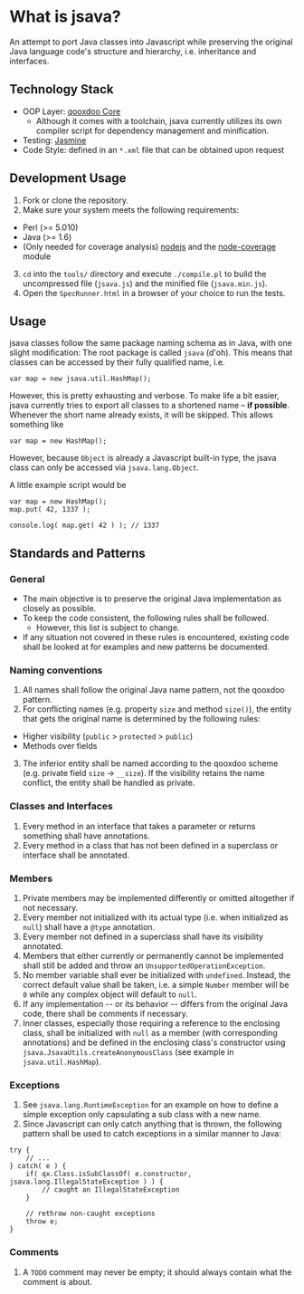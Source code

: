 What is jsava?
==============

An attempt to port Java classes into Javascript while preserving the original Java language code's structure and
hierarchy, i.e. inheritance and interfaces.


Technology Stack
----------------

* OOP Layer: [qooxdoo Core](http://qooxdoo.org/)
  * Although it comes with a toolchain, jsava currently utilizes its own compiler script for dependency management
and minification.
* Testing: [Jasmine](http://pivotal.github.io/jasmine/)
* Code Style: defined in an `*.xml` file that can be obtained upon request


Development Usage
-----------------

1. Fork or clone the repository.
2. Make sure your system meets the following requirements:
  * Perl (>= 5.010)
  * Java (>= 1.6)
  * (Only needed for coverage analysis) [nodejs](http://nodejs.org/) and the [node-coverage](https://github.com/piuccio/node-coverage) module
3. `cd` into the `tools/` directory and execute `./compile.pl` to build the uncompressed file (`jsava.js`) and the
minified file (`jsava.min.js`).
4. Open the `SpecRunner.html` in a browser of your choice to run the tests.


Usage
-----

jsava classes follow the same package naming schema as in Java, with one slight modification: The root package is called
`jsava` (d'oh). This means that classes can be accessed by their fully qualified name, i.e.

    var map = new jsava.util.HashMap();

However, this is pretty exhausting and verbose. To make life a bit easier, jsava currently tries to export all classes
to a shortened name – **if possible**. Whenever the short name already exists, it will be skipped. This allows something like

    var map = new HashMap();

However, because `Object` is already a Javascript built-in type, the jsava class can only be accessed via `jsava.lang.Object`.

A little example script would be

    var map = new HashMap();
    map.put( 42, 1337 );

    console.log( map.get( 42 ) ); // 1337


Standards and Patterns
----------------------

### General

* The main objective is to preserve the original Java implementation as closely as possible.
* To keep the code consistent, the following rules shall be followed.
  * However, this list is subject to change.
* If any situation not covered in these rules is encountered, existing code shall be looked at for examples and new
patterns be documented.

### Naming conventions

1. All names shall follow the original Java name pattern, not the qooxdoo pattern.
2. For conflicting names (e.g. property `size` and method `size()`), the entity that gets the original name is determined by
the following rules:
  * Higher visibility (`public` > `protected` > `public`)
  * Methods over fields
3. The inferior entity shall be named according to the qooxdoo scheme (e.g. private field `size` -> `__size`). If the
visibility retains the name conflict, the entity shall be handled as private.

### Classes and Interfaces

1. Every method in an interface that takes a parameter or returns something shall have annotations.
2. Every method in a class that has not been defined in a superclass or interface shall be annotated.

### Members

1. Private members may be implemented differently or omitted altogether if not necessary.
2. Every member not initialized with its actual type (i.e. when initialized as `null`) shall have a `@type` annotation.
3. Every member not defined in a superclass shall have its visibility annotated.
4. Members that either currently or permanently cannot be implemented shall still be added and throw an
`UnsupportedOperationException`.
5. No member variable shall ever be initialized with `undefined`. Instead, the correct default value shall be taken, i.e.
a simple `Number` member will be `0` while any complex object will default to `null`.
6. If any implementation -- or its behavior -- differs from the original Java code, there shall be comments if necessary.
7. Inner classes, especially those requiring a reference to the enclosing class, shall be initialized with `null` as a
member (with corresponding annotations) and be defined in the enclosing class's constructor using
`jsava.JsavaUtils.createAnonymousClass` (see example in `jsava.util.HashMap`).

### Exceptions

1. See `jsava.lang.RuntimeException` for an example on how to define a simple exception only capsulating a sub class
with a new name.
2. Since Javascript can only catch anything that is thrown, the following pattern shall be used to catch exceptions
in a similar manner to Java:

```
try {
    // ...
} catch( e ) {
    if( qx.Class.isSubClassOf( e.constructor, jsava.lang.IllegalStateException ) ) {
        // caught an IllegalStateException
    }

    // rethrow non-caught exceptions
    throw e;
}
```

### Comments

1. A `TODO` comment may never be empty; it should always contain what the comment is about.